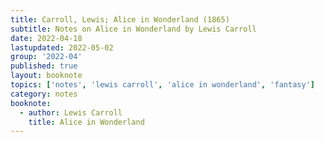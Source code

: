 ```yaml
---
title: Carroll, Lewis; Alice in Wonderland (1865)
subtitle: Notes on Alice in Wonderland by Lewis Carroll
date: 2022-04-18
lastupdated: 2022-05-02
group: '2022-04'
published: true
layout: booknote
topics: ['notes', 'lewis carroll', 'alice in wonderland', 'fantasy']
category: notes
booknote:
  - author: Lewis Carroll 
    title: Alice in Wonderland
---
```

